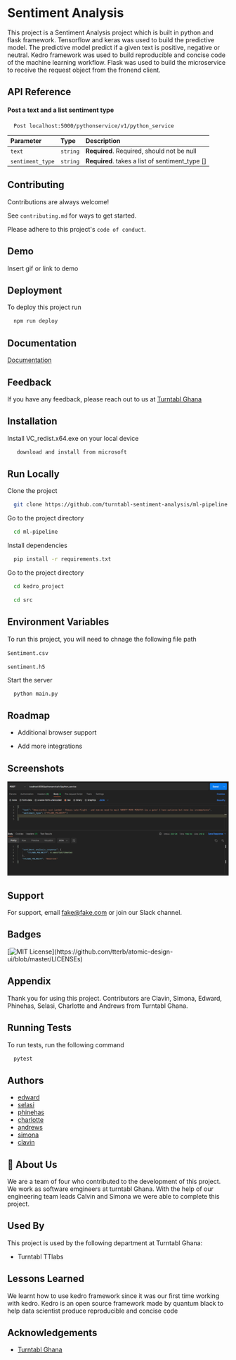 
# Sentiment Analysis 

This project is a Sentiment Analysis project which is built in python and flask framework. Tensorflow and keras was used to build the predictive model. The predictive model predict if a given text is positive, negative or neutral.
Kedro framework was used to build reproducible and concise code of the machine learning workflow. Flask was used to build the microservice to receive the request object from the fronend client.
 
## API Reference

#### Post a text and a list sentiment type

```http
  Post localhost:5000/pythonservice/v1/python_service
```

| Parameter | Type     | Description                       |
| :-------- | :------- | :-------------------------------- |
| `text`      | `string` | **Required**. Required, should not be null |
| `sentiment_type` | `string` |  **Required**. takes a list of sentiment_type []|


## Contributing

Contributions are always welcome!

See `contributing.md` for ways to get started.

Please adhere to this project's `code of conduct`.


## Demo

Insert gif or link to demo


## Deployment

To deploy this project run

```bash
  npm run deploy
```

## Documentation

[Documentation](https://linktodocumentation)


## Feedback

If you have any feedback, please reach out to us at [Turntabl Ghana](https://turntabl.io)

## Installation

Install VC_redist.x64.exe on your local device

```bash
   download and install from microsoft
```
    
## Run Locally

Clone the project

```bash
  git clone https://github.com/turntabl-sentiment-analysis/ml-pipeline.git
```

Go to the project directory

```bash
  cd ml-pipeline
```

Install dependencies

```bash
  pip install -r requirements.txt
```

Go to the project directory
```bash
  cd kedro_project 
```
```bash
  cd src
```

## Environment Variables

To run this project, you will need to chnage the following file path

`Sentiment.csv`

`sentiment.h5`

Start the server

```bash
  python main.py
```


## Roadmap

- Additional browser support

- Add more integrations


## Screenshots

![](kedro_project/src/screenshoot/screenshoot_of_request.PNG)


## Support

For support, email fake@fake.com or join our Slack channel.


## Badges

[![MIT License](https://img.shields.io/apm/l/atomic-design-ui.svg?)](https://github.com/tterb/atomic-design-ui/blob/master/LICENSEs)

## Appendix

Thank you for using this project.
Contributors are Clavin, Simona, Edward, Phinehas, Selasi, Charlotte and Andrews from Turntabl Ghana.

## Running Tests

To run tests, run the following command

```bash
  pytest
```

## Authors

- [edward](https://github.com/edwardtsatsu)
- [selasi](https://github.com/selasi)
- [phinehas](https://github.com/phinehas)
- [charlotte](https://github.com/charlotte)
- [andrews](https://github.com/andrews)
- [simona](https://github.com/simona)
- [clavin](https://github.com/clavin)

## 🚀 About Us
We are a team of four who contributed to the development of this project. We work as software 
emgineers at turntabl Ghana. With the help of our engineering team leads Calvin and Simona we were able to complete this project.

## Used By

This project is used by the following department at Turntabl Ghana:

- Turntabl TTlabs

## Lessons Learned
We learnt how to use kedro framework since it was our first time working with kedro. Kedro is 
an open source framework made by quantum black to help data scientist produce reproducible and concise code


## Acknowledgements

 - [Turntabl Ghana](https://turntabl.io)


